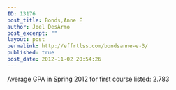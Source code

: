 ```yaml
---
ID: 13176
post_title: Bonds,Anne E
author: Joel DesArmo
post_excerpt: ""
layout: post
permalink: http://effrtlss.com/bondsanne-e-3/
published: true
post_date: 2012-11-02 20:54:26
---
```

<p>Average GPA in Spring 2012 for first course listed: 2.783</p>